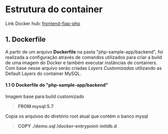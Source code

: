 # Estrutura do container

Link Docker hub: [frontend-fiap-php](https://hub.docker.com/r/wilkerviana/backend-fiap-php/)

## 1. Dockerfile
A partir de um arquivo **Dockerfile** na pasta "php-sample-app/backend", foi realizada a configuração através de comandos utilizados para criar a build de uma imagem do Docker e também executar instâncias de containers.
Com base nesse arquivo serão criadas *Layers Customizadas* utilizando as Default Layers do container MySQL.

#### 1.1 O Dockerfile do "php-sample-app/backend"

Imagem base para build customizado
> **FROM mysql:5.7**

Copia os arquivos do diretório root atual que contém o banco mysql
> **COPY ./demo.sql /docker-entrypoint-initdb.d**
